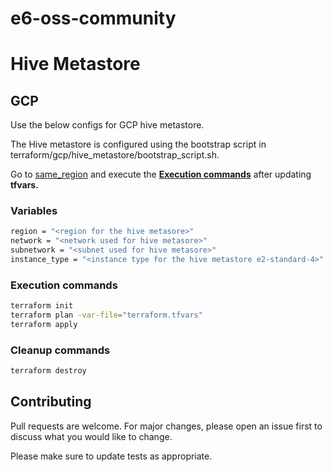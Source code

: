 # e6-oss-community
# Hive Metastore


## GCP

Use the below configs for GCP hive metastore.

The Hive metastore is configured using the bootstrap script in terraform/gcp/hive_metastore/bootstrap_script.sh.

Go to [same_region](https://github.com/e6x-labs/e6-oss-community/tree/main/terraform/gcp/hive_metastore/) and execute the [**Execution commands**](#execution-commands) after updating **tfvars.**

### Variables

```bash
region = "<region for the hive metasore>"
network = "<network used for hive metasore>"
subnetwork = "<subnet used for hive metasore>"
instance_type = "<instance type for the hive metastore e2-standard-4>"
```

### Execution commands
```bash
terraform init
terraform plan -var-file="terraform.tfvars"
terraform apply
```
### Cleanup commands
```bash
terraform destroy 
```

## Contributing

Pull requests are welcome. For major changes, please open an issue first
to discuss what you would like to change.

Please make sure to update tests as appropriate.



